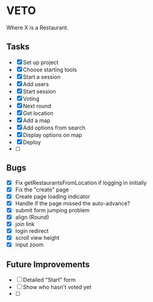 # VETO

Where X is a Restaurant.

## Tasks

- [x] Set up project
- [x] Choose starting tools
- [x] Start a session
- [x] Add users
- [x] Start session
- [x] Voting
- [x] Next round
- [x] Get location
- [x] Add a map
- [x] Add options from search
- [x] Display options on map
- [x] Deploy
- [ ]

## Bugs

- [x] Fix getRestaurantsFromLocation if logging in initially
- [x] Fix the "create" page
- [x] Create page loading indicator
- [x] Handle if the page missed the auto-advance?
- [x] submit form jumping problem
- [x] align (Round)
- [x] join link
- [x] login redirect
- [x] scroll view height
- [x] input zoom

## Future Improvements

- [ ] Detailed "Start" form
- [ ] Show who hasn't voted yet
- [ ]

